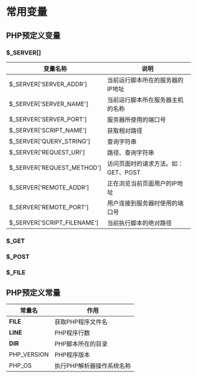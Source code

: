 # 常用变量

## PHP预定义变量

### $_SERVER[]

| 变量名称                    | 说明                                |
| --------------------------- | ----------------------------------- |
| $_SERVER['SERVER_ADDR']     | 当前运行脚本所在的服务器的IP地址    |
| $_SERVER['SERVER_NAME']     | 当前运行脚本所在服务器主机的名称    |
| $_SERVER['SERVER_PORT']     | 服务器所使用的端口号                |
| $_SERVER['SCRIPT_NAME']     | 获取相对路径                        |
| $_SERVER['QUERY_STRING']    | 查询字符串                          |
| $_SERVER['REQUEST_URI']     | 路径、查询字符串                    |
| $_SERVER['REQUEST_METHOD']  | 访问页面时的请求方法。如：GET、POST |
| $_SERVER['REMOTE_ADDR']     | 正在浏览当前页面用户的IP地址        |
| $_SERVER['REMOTE_PORT']     | 用户连接到服务器时使用的端口号      |
| $_SERVER['SCRIPT_FILENAME'] | 当前执行脚本的绝对路径              |

### $_GET

### $_POST

### $_FILE

## PHP预定义常量

| 常量名      | 作用                      |
| ----------- | ------------------------- |
| __FILE__    | 获取PHP程序文件名         |
| __LINE__    | PHP程序行数               |
| __DIR__     | PHP脚本所在的目录         |
| PHP_VERSION | PHP程序版本               |
| PHP_OS      | 执行PHP解析器操作系统名称 |